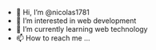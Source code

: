 - 👋 Hi, I’m @nicolas1781
- 👀 I’m interested in web development
- 🌱 I’m currently learning web technology
- 📫 How to reach me ...

<!---
nicolas1781/nicolas1781 is a ✨ special ✨ repository because its `README.md` (this file) appears on your GitHub profile.
You can click the Preview link to take a look at your changes.
--->
